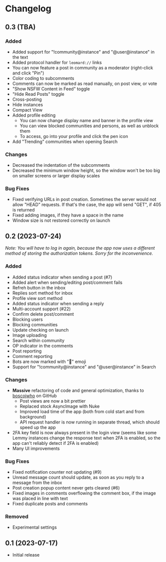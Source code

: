 # Changelog

## 0.3 (TBA)

### Added

- Added support for "!community@instance" and "@user@instance" in the text
- Added protocol handler for `leomard://` links
- You can now feature a post in community as a moderator (right-click and click "Pin")
- Color coding to subcomments
- Comments can now be marked as read manually, on post view, or vote
- "Show NSFW Content in Feed" toggle
- "Hide Read Posts" toggle
- Cross-posting
- Hide instances
- Compact View
- Added profile editing
    - You can now change display name and banner in the profile view
    - You can view blocked communities and persons, as well as unblock them
    - To access, go into your profile and click the pen icon
- Add "Trending" communities when opening Search

### Changes

- Decreased the indentation of the subcomments
- Decreased the minimum window height, so the window won't be too big on smaller screens or larger display scales

### Bug Fixes

- Fixed verifying URLs in post creation. Sometimes the server would not allow "HEAD" requests. If that's the case, the app will send "GET", if 405 is returned
- Fixed adding images, if they have a space in the name
- Window size is not restored correctly on launch

## 0.2 (2023-07-24)

*Note: You will have to log in again, because the app now uses a different method of storing the authorization tokens. Sorry for the inconvenience.*

### Added

- Added status indicator when sending a post (#7)
- Added alert when sending/editing post/comment fails
- Refreh button in the inbox
- Replies sort method for inbox
- Profile view sort method
- Added status indicator when sending a reply
- Multi-account support (#22)
- Confirm delete post/comment
- Blocking users
- Blocking communities
- Update checking on launch
- Image uploading
- Search within community
- OP indicator in the comments
- Post reporting
- Comment reporting
- Bots are now marked with "🤖" emoji
- Support for "!community@instance" and "@user@instance" in Search

### Changes

- **Massive** refactoring of code and general optimization, thanks to [boscojwho](https://github.com/boscojwho) on GitHub
    - Post views are now a bit prettier
    - Replaced stock AsyncImage with Nuke
    - Improved load time of the app (both from cold start and from background)
    - API request handler is now running in separate thread, which should speed up the app
- 2FA key field is now always present in the login view (seems like some Lemmy instances change the response text when 2FA is enabled, so the app can't reliably detect if 2FA is enabled)
- Many UI improvements

### Bug Fixes

- Fixed notification counter not updating (#9)
- Unread message count should update, as soon as you reply to a message from the inbox
- Post creation popup content never gets cleared (#6)
- Fixed images in comments overflowing the comment box, if the image was placed in line with text
- Fixed duplicate posts and comments

### Removed

- Experimental settings

## 0.1 (2023-07-17)

- Initial release